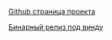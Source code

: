 [Github страница проекта](https://github.com/arves100/ffloader)

[Бинарный релиз под винду](https://github.com/arves100/ffloader/releases/tag/v1.0)

